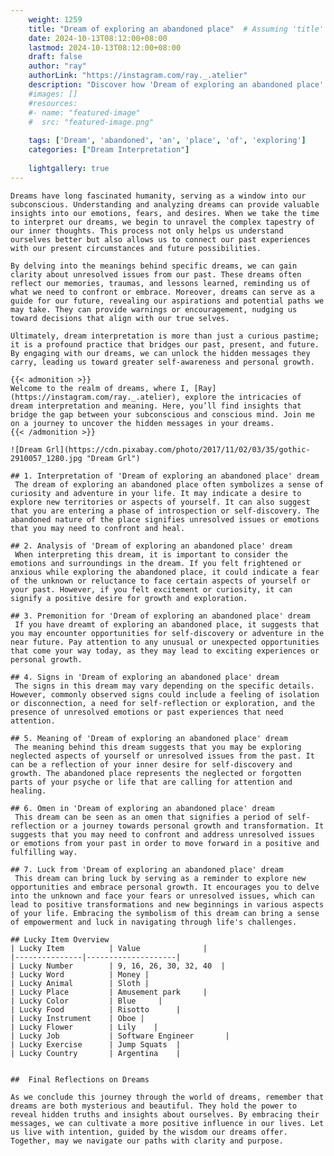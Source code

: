 ```yaml
---
    weight: 1259
    title: "Dream of exploring an abandoned place"  # Assuming 'title' column exists
    date: 2024-10-13T08:12:00+08:00
    lastmod: 2024-10-13T08:12:00+08:00
    draft: false
    author: "ray"
    authorLink: "https://instagram.com/ray._.atelier"
    description: "Discover how 'Dream of exploring an abandoned place' can interpret your future and uncover its significant meanings in your life."
    #images: []
    #resources:
    #- name: "featured-image"
    #  src: "featured-image.png"
    
    tags: ['Dream', 'abandoned', 'an', 'place', 'of', 'exploring']
    categories: ["Dream Interpretation"]
    
    lightgallery: true
---
```

    
    Dreams have long fascinated humanity, serving as a window into our subconscious. Understanding and analyzing dreams can provide valuable insights into our emotions, fears, and desires. When we take the time to interpret our dreams, we begin to unravel the complex tapestry of our inner thoughts. This process not only helps us understand ourselves better but also allows us to connect our past experiences with our present circumstances and future possibilities.
    
    By delving into the meanings behind specific dreams, we can gain clarity about unresolved issues from our past. These dreams often reflect our memories, traumas, and lessons learned, reminding us of what we need to confront or embrace. Moreover, dreams can serve as a guide for our future, revealing our aspirations and potential paths we may take. They can provide warnings or encouragement, nudging us toward decisions that align with our true selves.
    
    Ultimately, dream interpretation is more than just a curious pastime; it is a profound practice that bridges our past, present, and future. By engaging with our dreams, we can unlock the hidden messages they carry, leading us toward greater self-awareness and personal growth.
    
    {{< admonition >}}
    Welcome to the realm of dreams, where I, [Ray](https://instagram.com/ray._.atelier), explore the intricacies of dream interpretation and meaning. Here, you’ll find insights that bridge the gap between your subconscious and conscious mind. Join me on a journey to uncover the hidden messages in your dreams.
    {{< /admonition >}}
    
    ![Dream Grl](https://cdn.pixabay.com/photo/2017/11/02/03/35/gothic-2910057_1280.jpg "Dream Grl")
    
    ## 1. Interpretation of 'Dream of exploring an abandoned place' dream
     The dream of exploring an abandoned place often symbolizes a sense of curiosity and adventure in your life. It may indicate a desire to explore new territories or aspects of yourself. It can also suggest that you are entering a phase of introspection or self-discovery. The abandoned nature of the place signifies unresolved issues or emotions that you may need to confront and heal.
    
    ## 2. Analysis of 'Dream of exploring an abandoned place' dream
     When interpreting this dream, it is important to consider the emotions and surroundings in the dream. If you felt frightened or anxious while exploring the abandoned place, it could indicate a fear of the unknown or reluctance to face certain aspects of yourself or your past. However, if you felt excitement or curiosity, it can signify a positive desire for growth and exploration.
    
    ## 3. Premonition for 'Dream of exploring an abandoned place' dream
     If you have dreamt of exploring an abandoned place, it suggests that you may encounter opportunities for self-discovery or adventure in the near future. Pay attention to any unusual or unexpected opportunities that come your way today, as they may lead to exciting experiences or personal growth.
    
    ## 4. Signs in 'Dream of exploring an abandoned place' dream
     The signs in this dream may vary depending on the specific details. However, commonly observed signs could include a feeling of isolation or disconnection, a need for self-reflection or exploration, and the presence of unresolved emotions or past experiences that need attention.
    
    ## 5. Meaning of 'Dream of exploring an abandoned place' dream
     The meaning behind this dream suggests that you may be exploring neglected aspects of yourself or unresolved issues from the past. It can be a reflection of your inner desire for self-discovery and growth. The abandoned place represents the neglected or forgotten parts of your psyche or life that are calling for attention and healing.
    
    ## 6. Omen in 'Dream of exploring an abandoned place' dream
     This dream can be seen as an omen that signifies a period of self-reflection or a journey towards personal growth and transformation. It suggests that you may need to confront and address unresolved issues or emotions from your past in order to move forward in a positive and fulfilling way.
    
    ## 7. Luck from 'Dream of exploring an abandoned place' dream
     This dream can bring luck by serving as a reminder to explore new opportunities and embrace personal growth. It encourages you to delve into the unknown and face your fears or unresolved issues, which can lead to positive transformations and new beginnings in various aspects of your life. Embracing the symbolism of this dream can bring a sense of empowerment and luck in navigating through life's challenges.
    
    ## Lucky Item Overview
    | Lucky Item          | Value              |
    |---------------|--------------------|
    | Lucky Number        | 9, 16, 26, 30, 32, 40  |
    | Lucky Word          | Money |
    | Lucky Animal        | Sloth |
    | Lucky Place         | Amusement park     |
    | Lucky Color         | Blue     |
    | Lucky Food          | Risotto      |
    | Lucky Instrument    | Oboe |
    | Lucky Flower        | Lily    |
    | Lucky Job           | Software Engineer       |
    | Lucky Exercise      | Jump Squats  |
    | Lucky Country       | Argentina    |
    
    
    ##  Final Reflections on Dreams
    
    As we conclude this journey through the world of dreams, remember that dreams are both mysterious and beautiful. They hold the power to reveal hidden truths and insights about ourselves. By embracing their messages, we can cultivate a more positive influence in our lives. Let us live with intention, guided by the wisdom our dreams offer. Together, may we navigate our paths with clarity and purpose.
    